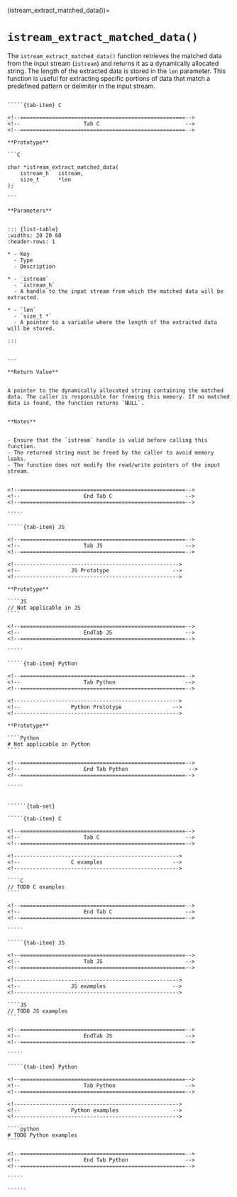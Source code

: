 <!-- ============================================================== -->
(istream_extract_matched_data())=
# `istream_extract_matched_data()`
<!-- ============================================================== -->


The `istream_extract_matched_data()` function retrieves the matched data from the input stream (`istream`) and returns it as a dynamically allocated string. The length of the extracted data is stored in the `len` parameter. This function is useful for extracting specific portions of data that match a predefined pattern or delimiter in the input stream.


<!------------------------------------------------------------>
<!--                    Prototypes                          -->
<!------------------------------------------------------------>

``````{tab-set}

`````{tab-item} C

<!--====================================================-->
<!--                    Tab C                           -->
<!--====================================================-->

**Prototype**

```C

char *istream_extract_matched_data(
    istream_h   istream,
    size_t      *len
);

```

**Parameters**


::: {list-table}
:widths: 20 20 60
:header-rows: 1

* - Key
  - Type
  - Description

* - `istream`
  - `istream_h`
  - A handle to the input stream from which the matched data will be extracted.

* - `len`
  - `size_t *`
  - A pointer to a variable where the length of the extracted data will be stored.

:::


---

**Return Value**


A pointer to the dynamically allocated string containing the matched data. The caller is responsible for freeing this memory. If no matched data is found, the function returns `NULL`.


**Notes**


- Ensure that the `istream` handle is valid before calling this function.
- The returned string must be freed by the caller to avoid memory leaks.
- The function does not modify the read/write pointers of the input stream.


<!--====================================================-->
<!--                    End Tab C                       -->
<!--====================================================-->

`````

`````{tab-item} JS

<!--====================================================-->
<!--                    Tab JS                          -->
<!--====================================================-->

<!---------------------------------------------------->
<!--                JS Prototype                    -->
<!---------------------------------------------------->

**Prototype**

````JS
// Not applicable in JS
````

<!--====================================================-->
<!--                    EndTab JS                       -->
<!--====================================================-->

`````

`````{tab-item} Python

<!--====================================================-->
<!--                    Tab Python                      -->
<!--====================================================-->

<!---------------------------------------------------->
<!--                Python Prototype                -->
<!---------------------------------------------------->

**Prototype**

````Python
# Not applicable in Python
````

<!--====================================================-->
<!--                    End Tab Python                   -->
<!--====================================================-->

`````

``````

<!------------------------------------------------------------>
<!--                    Examples                            -->
<!------------------------------------------------------------>

```````{dropdown} Examples

``````{tab-set}

`````{tab-item} C

<!--====================================================-->
<!--                    Tab C                           -->
<!--====================================================-->

<!---------------------------------------------------->
<!--                C examples                      -->
<!---------------------------------------------------->

````C
// TODO C examples
````

<!--====================================================-->
<!--                    End Tab C                       -->
<!--====================================================-->

`````

`````{tab-item} JS

<!--====================================================-->
<!--                    Tab JS                          -->
<!--====================================================-->

<!---------------------------------------------------->
<!--                JS examples                     -->
<!---------------------------------------------------->

````JS
// TODO JS examples
````

<!--====================================================-->
<!--                    EndTab JS                       -->
<!--====================================================-->

`````

`````{tab-item} Python

<!--====================================================-->
<!--                    Tab Python                      -->
<!--====================================================-->

<!---------------------------------------------------->
<!--                Python examples                 -->
<!---------------------------------------------------->

````python
# TODO Python examples
````

<!--====================================================-->
<!--                    End Tab Python                  -->
<!--====================================================-->

`````

``````

```````

